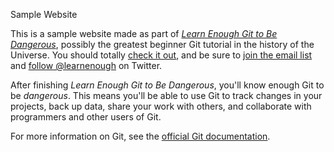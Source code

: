 Sample Website

This is a sample website made as part of [*Learn Enough Git to Be
Dangerous*](https://www.learnenough.com/git-tutorial), possibly the greatest
beginner Git tutorial in the history of the Universe. You should totally [
check it out](https://www.learnenough.com/git-tutorial), and be sure to [join
the email list](https://www.learnenough.com/#email_list) and
[follow @learnenough](http://twitter.com/learnenough) on Twitter.

After finishing *Learn Enough Git to Be Dangerous*, you'll know enough Git
to be *dangerous*. This means you'll be able to use Git to track changes in
your projects, back up data, share your work with others, and collaborate
with programmers and other users of Git.

For more information on Git, see the
[official Git documentation](https://git-scm.com/).

